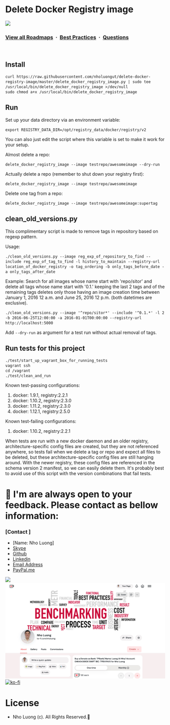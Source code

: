 # Delete Docker Registry image

![](https://i.imgur.com/waxVImv.png)
### [View all Roadmaps](https://github.com/nholuongut/all-roadmaps) &nbsp;&middot;&nbsp; [Best Practices](https://github.com/nholuongut/all-roadmaps/blob/main/public/best-practices/) &nbsp;&middot;&nbsp; [Questions](https://www.linkedin.com/in/nholuong/)
<br/>

## Install

    curl https://raw.githubusercontent.com/nholuongut/delete-docker-registry-image/master/delete_docker_registry_image.py | sudo tee /usr/local/bin/delete_docker_registry_image >/dev/null
    sudo chmod a+x /usr/local/bin/delete_docker_registry_image

## Run

Set up your data directory via an environment variable:

    export REGISTRY_DATA_DIR=/opt/registry_data/docker/registry/v2

You can also just edit the script where this variable is set to make it work
for your setup.

Almost delete a repo:

    delete_docker_registry_image --image testrepo/awesomeimage --dry-run

Actually delete a repo (remember to shut down your registry first):

    delete_docker_registry_image --image testrepo/awesomeimage

Delete one tag from a repo:

    delete_docker_registry_image --image testrepo/awesomeimage:supertag


## clean_old_versions.py

This complimentary script is made to remove tags in repository based on
regexp pattern.

Usage:

    ./clean_old_versions.py --image reg_exp_of_repository_to_find --include reg_exp_of_tag_to_find -l history_to_maintain --registry-url location_of_docker_registry -o tag_ordering -b only_tags_before_date -a only_tags_after_date

Example:
Search for all images whose name start with 'repo/sitor' and delete all tags
whose name start with '0.1.' keeping the last 2 tags and of the remaining tags
deletes only those having an image creation time between January 1, 2016 12 a.m.
and June 25, 2016 12 p.m. (both datetimes are exclusive).

    ./clean_old_versions.py --image '^repo/sitor*' --include '^0.1.*' -l 2 -b 2016-06-25T12:00:00 -a 2016-01-01T00:00:00 --registry-url http://localhost:5000

Add `--dry-run` as argument for a test run without actual removal of tags.

## Run tests for this project

    ./test/start_up_vagrant_box_for_running_tests
    vagrant ssh
    cd /vagrant
    ./test/clean_and_run

Known test-passing configurations:
 1. docker: 1.9.1, registry:2.2.1
 2. docker: 1.10.2, registry:2.3.0
 1. docker: 1.11.2, registry:2.3.0
 1. docker: 1.12.1, registry:2.5.0

Known test-failing configurations:
 1. docker: 1.10.2, registry:2.2.1

When tests are run with a new docker daemon and an older registry,
architecture-specific config files are created, but they are not referenced
anywhere, so tests fail when we delete a tag or repo and expect all files to be
deleted, but these architecture-specific config files are still hanging around.
With the newer registry, these config files are referenced in the schema
version 2 manifest, so we can easily delete them. It's probably best to avoid
use of this script with the version combinations that fail tests.

# 🚀 I'm are always open to your feedback.  Please contact as bellow information:
### [Contact ]
* [Name: Nho Luong]
* [Skype](luongutnho_skype)
* [Github](https://github.com/nholuongut/)
* [Linkedin](https://www.linkedin.com/in/nholuong/)
* [Email Address](luongutnho@hotmail.com)
* [PayPal.me](https://www.paypal.com/paypalme/nholuongut)

![](https://i.imgur.com/waxVImv.png)
![](Donate.png)
[![ko-fi](https://ko-fi.com/img/githubbutton_sm.svg)](https://ko-fi.com/nholuong)

# License
* Nho Luong (c). All Rights Reserved.🌟